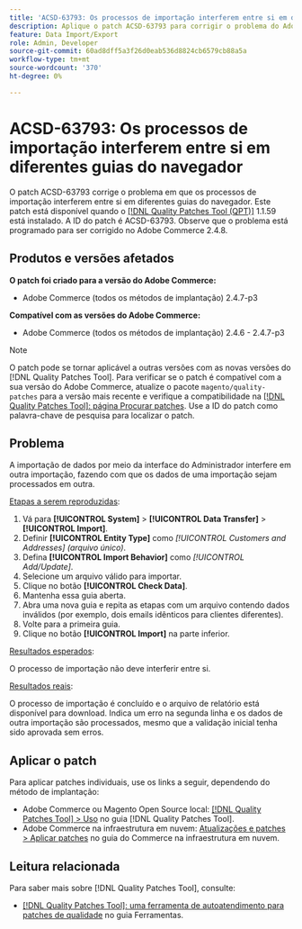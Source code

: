 ```yaml
---
title: 'ACSD-63793: Os processos de importação interferem entre si em diferentes guias do navegador'
description: Aplique o patch ACSD-63793 para corrigir o problema do Adobe Commerce em que os processos de importação interferem entre si em diferentes guias do navegador.
feature: Data Import/Export
role: Admin, Developer
source-git-commit: 60ad8dff5a3f26d0eab536d8824cb6579cb88a5a
workflow-type: tm+mt
source-wordcount: '370'
ht-degree: 0%

---
```



# ACSD-63793: Os processos de importação interferem entre si em diferentes guias do navegador

O patch ACSD-63793 corrige o problema em que os processos de importação interferem entre si em diferentes guias do navegador. Este patch está disponível quando o [[!DNL Quality Patches Tool (QPT)]](/help/tools/quality-patches-tool/quality-patches-tool-to-self-serve-quality-patches.md) 1.1.59 está instalado. A ID do patch é ACSD-63793. Observe que o problema está programado para ser corrigido no Adobe Commerce 2.4.8.

## Produtos e versões afetados

**O patch foi criado para a versão do Adobe Commerce:**

* Adobe Commerce (todos os métodos de implantação) 2.4.7-p3

**Compatível com as versões do Adobe Commerce:**

* Adobe Commerce (todos os métodos de implantação) 2.4.6 - 2.4.7-p3

>[!NOTE]
>
>O patch pode se tornar aplicável a outras versões com as novas versões do [!DNL Quality Patches Tool]. Para verificar se o patch é compatível com a sua versão do Adobe Commerce, atualize o pacote `magento/quality-patches` para a versão mais recente e verifique a compatibilidade na [[!DNL Quality Patches Tool]: página Procurar patches](https://experienceleague.adobe.com/tools/commerce-quality-patches/index.html?lang=pt-BR). Use a ID do patch como palavra-chave de pesquisa para localizar o patch.

## Problema

A importação de dados por meio da interface do Administrador interfere em outra importação, fazendo com que os dados de uma importação sejam processados em outra.

<u>Etapas a serem reproduzidas</u>:

1. Vá para **[!UICONTROL System]** > **[!UICONTROL Data Transfer]** > **[!UICONTROL Import]**.
1. Definir **[!UICONTROL Entity Type]** como *[!UICONTROL Customers and Addresses] (arquivo único)*.
1. Defina **[!UICONTROL Import Behavior]** como *[!UICONTROL Add/Update]*.
1. Selecione um arquivo válido para importar.
1. Clique no botão **[!UICONTROL Check Data]**.
1. Mantenha essa guia aberta.
1. Abra uma nova guia e repita as etapas com um arquivo contendo dados inválidos (por exemplo, dois emails idênticos para clientes diferentes).
1. Volte para a primeira guia.
1. Clique no botão **[!UICONTROL Import]** na parte inferior.

<u>Resultados esperados</u>:

O processo de importação não deve interferir entre si.

<u>Resultados reais</u>:

O processo de importação é concluído e o arquivo de relatório está disponível para download. Indica um erro na segunda linha e os dados de outra importação são processados, mesmo que a validação inicial tenha sido aprovada sem erros.

## Aplicar o patch

Para aplicar patches individuais, use os links a seguir, dependendo do método de implantação:

* Adobe Commerce ou Magento Open Source local: [[!DNL Quality Patches Tool] > Uso](/help/tools/quality-patches-tool/usage.md) no guia [!DNL Quality Patches Tool].
* Adobe Commerce na infraestrutura em nuvem: [Atualizações e patches > Aplicar patches](https://experienceleague.adobe.com/docs/commerce-cloud-service/user-guide/develop/upgrade/apply-patches.html?lang=pt-BR) no guia do Commerce na infraestrutura em nuvem.

## Leitura relacionada

Para saber mais sobre [!DNL Quality Patches Tool], consulte:

* [[!DNL Quality Patches Tool]: uma ferramenta de autoatendimento para patches de qualidade](/help/tools/quality-patches-tool/quality-patches-tool-to-self-serve-quality-patches.md) no guia Ferramentas.
